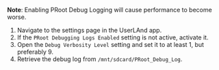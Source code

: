 **Note**: Enabling PRoot Debug Logging will cause performance to become worse.

1) Navigate to the settings page in the UserLAnd app.
2) If the `PRoot Debugging Logs Enabled` setting is not active, activate it.
3) Open the `Debug Verbosity Level` setting and set it to at least 1, but preferably 9.
4) Retrieve the debug log from `/mnt/sdcard/PRoot_Debug_Log`.